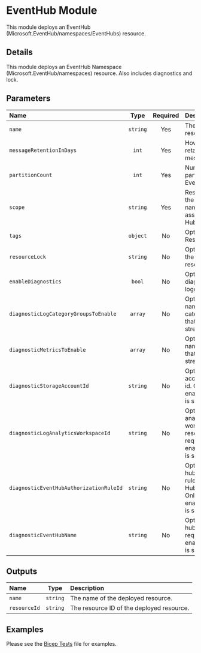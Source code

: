 # EventHub Module

This module deploys an EventHub (Microsoft.EventHub/namespaces/EventHubs) resource.

## Details

This module deploys an EventHub Namespace (Microsoft.EventHub/namespaces) resource. Also includes diagnostics and lock.

## Parameters

| Name                                    | Type     | Required | Description                                                                                                             |
| :-------------------------------------- | :------: | :------: | :---------------------------------------------------------------------------------------------------------------------- |
| `name`                                  | `string` | Yes      | The name of the resource.                                                                                               |
| `messageRetentionInDays`                | `int`    | Yes      | How many days to retain the message.                                                                                    |
| `partitionCount`                        | `int`    | Yes      | Number of partitions in the Event Hub.                                                                                  |
| `scope`                                 | `string` | Yes      | Resource ID of the EventHub namespace to associate Event Hub to.                                                        |
| `tags`                                  | `object` | No       | Optional. Resource tags.                                                                                                |
| `resourceLock`                          | `string` | No       | Optional. Specify the type of resource lock.                                                                            |
| `enableDiagnostics`                     | `bool`   | No       | Optional. Enable diagnostic logging.                                                                                    |
| `diagnosticLogCategoryGroupsToEnable`   | `array`  | No       | Optional. The name of log category groups that will be streamed.                                                        |
| `diagnosticMetricsToEnable`             | `array`  | No       | Optional. The name of metrics that will be streamed.                                                                    |
| `diagnosticStorageAccountId`            | `string` | No       | Optional. Storage account resource id. Only required if enableDiagnostics is set to true.                               |
| `diagnosticLogAnalyticsWorkspaceId`     | `string` | No       | Optional. Log analytics workspace resource id. Only required if enableDiagnostics is set to true.                       |
| `diagnosticEventHubAuthorizationRuleId` | `string` | No       | Optional. Event hub authorization rule for the Event Hubs namespace. Only required if enableDiagnostics is set to true. |
| `diagnosticEventHubName`                | `string` | No       | Optional. Event hub name. Only required if enableDiagnostics is set to true.                                            |

## Outputs

| Name         | Type     | Description                               |
| :----------- | :------: | :---------------------------------------- |
| `name`       | `string` | The name of the deployed resource.        |
| `resourceId` | `string` | The resource ID of the deployed resource. |

## Examples

Please see the [Bicep Tests](test/main.test.bicep) file for examples.